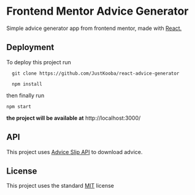 
# Frontend Mentor Advice Generator

Simple advice generator app from frontend mentor, made with [React.](https://react.dev/)


## Deployment

To deploy this project run

```
  git clone https://github.com/JustKooba/react-advice-generator
```

```
  npm install
```

then finally run

```
npm start
```

**the project will be available at** http://localhost:3000/


## API

This project uses [Advice Slip API](https://api.adviceslip.com/) to download advice.


## License

This project uses the standard [MIT](https://choosealicense.com/licenses/mit/) license

